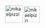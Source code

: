 <br />
<p align="left">
<a href="https://mikaelpizzi.vercel.app" target="blank"><img align="center" src="https://user-images.githubusercontent.com/26292499/205806090-a60bf05d-7853-4f27-b37f-94bedc039e4c.svg" alt="mikaelpizzi" height="55" width="55" /></a>
<a href="https://linkedin.com/in/mikaelpizzi" target="blank"><img align="center" src="https://user-images.githubusercontent.com/26292499/205806087-a91a69d0-cf80-46c0-9017-2d8ea11896e6.svg" alt="mikaelpizzi" height="50" width="50" /></a>
</p>

